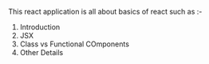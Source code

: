 This react application is all about basics of react 
such as :-
1. Introduction
2. JSX
3. Class vs Functional COmponents
4. Other Details
